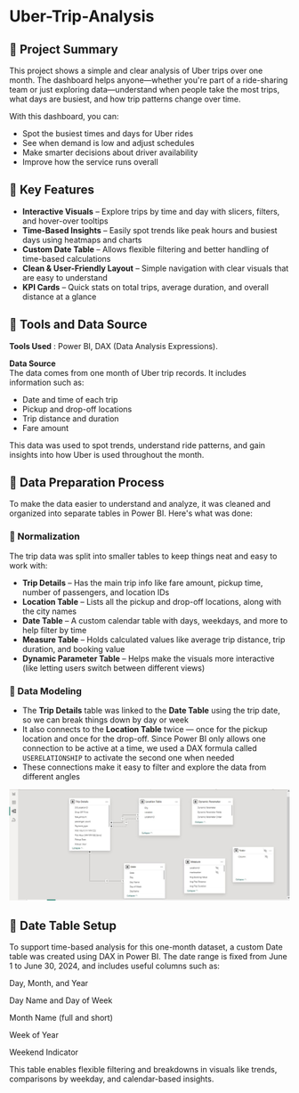 # Uber-Trip-Analysis

## 📍 Project Summary

This project shows a simple and clear analysis of Uber trips over one month. The dashboard helps anyone—whether you're part of a ride-sharing team or just exploring data—understand when people take the most trips, what days are busiest, and how trip patterns change over time.

With this dashboard, you can:

- Spot the busiest times and days for Uber rides  
- See when demand is low and adjust schedules  
- Make smarter decisions about driver availability  
- Improve how the service runs overall

## 🌟 Key Features

- **Interactive Visuals** – Explore trips by time and day with slicers, filters, and hover-over tooltips  
- **Time-Based Insights** – Easily spot trends like peak hours and busiest days using heatmaps and charts  
- **Custom Date Table** – Allows flexible filtering and better handling of time-based calculations  
- **Clean & User-Friendly Layout** – Simple navigation with clear visuals that are easy to understand  
- **KPI Cards** – Quick stats on total trips, average duration, and overall distance at a glance

## 🧰 Tools and Data Source

**Tools Used** : Power BI, DAX (Data Analysis Expressions).

**Data Source**  
The data comes from one month of Uber trip records. It includes information such as:

- Date and time of each trip  
- Pickup and drop-off locations  
- Trip distance and duration  
- Fare amount  

This data was used to spot trends, understand ride patterns, and gain insights into how Uber is used throughout the month.


## 🧹 Data Preparation Process

To make the data easier to understand and analyze, it was cleaned and organized into separate tables in Power BI. Here's what was done:

### 🔄 Normalization  
The trip data was split into smaller tables to keep things neat and easy to work with:

- **Trip Details** – Has the main trip info like fare amount, pickup time, number of passengers, and location IDs  
- **Location Table** – Lists all the pickup and drop-off locations, along with the city names  
- **Date Table** – A custom calendar table with days, weekdays, and more to help filter by time  
- **Measure Table** – Holds calculated values like average trip distance, trip duration, and booking value  
- **Dynamic Parameter Table** – Helps make the visuals more interactive (like letting users switch between different views)

### 🔗 Data Modeling 
- The **Trip Details** table was linked to the **Date Table** using the trip date, so we can break things down by day or week  
- It also connects to the **Location Table** twice — once for the pickup location and once for the drop-off. Since Power BI only allows one connection to be active at a time, we used a DAX formula called `USERELATIONSHIP` to activate the second one when needed  
- These connections make it easy to filter and explore the data from different angles

![Modelling](https://github.com/Konstanlytics/Uber-Trip-Analysis/blob/main/Modelling.JPG)

## 📅 Date Table Setup

To support time-based analysis for this one-month dataset, a custom Date table was created using DAX in Power BI. The date range is fixed from June 1 to June 30, 2024, and includes useful columns such as:

Day, Month, and Year

Day Name and Day of Week

Month Name (full and short)

Week of Year

Weekend Indicator

This table enables flexible filtering and breakdowns in visuals like trends, comparisons by weekday, and calendar-based insights.
